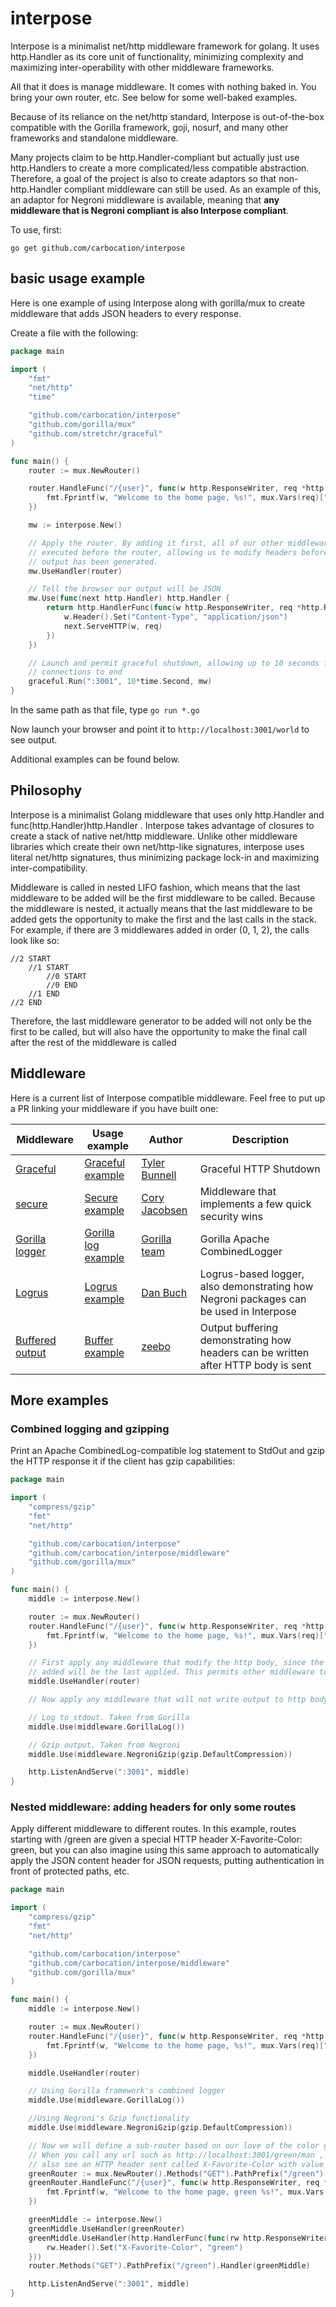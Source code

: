 interpose
=========

Interpose is a minimalist net/http middleware framework for golang. It uses 
http.Handler as its core unit of functionality, minimizing complexity
and maximizing inter-operability with other middleware frameworks.

All that it does is manage middleware. It comes with nothing baked in. You 
bring your own router, etc. See below for some well-baked examples.

Because of its reliance on the net/http standard, Interpose is out-of-the-box 
compatible with the Gorilla framework, goji, nosurf, and many other frameworks and 
standalone middleware. 

Many projects claim to be http.Handler-compliant but actually just use http.Handlers 
to create a more complicated/less compatible abstraction. Therefore, a goal of the 
project is also to create adaptors so that non-http.Handler compliant middleware can 
still be used. As an example of this, an adaptor for Negroni middleware is available, 
meaning that **any middleware that is Negroni compliant is also Interpose compliant**. 

To use, first:

`go get github.com/carbocation/interpose`

## basic usage example

Here is one example of using Interpose along with gorilla/mux to create
middleware that adds JSON headers to every response.

Create a file with the following:

```go
package main

import (
	"fmt"
	"net/http"
	"time"

	"github.com/carbocation/interpose"
	"github.com/gorilla/mux"
	"github.com/stretchr/graceful"
)

func main() {
	router := mux.NewRouter()

	router.HandleFunc("/{user}", func(w http.ResponseWriter, req *http.Request) {
		fmt.Fprintf(w, "Welcome to the home page, %s!", mux.Vars(req)["user"])
	})

	mw := interpose.New()

	// Apply the router. By adding it first, all of our other middleware will be
	// executed before the router, allowing us to modify headers before any
	// output has been generated.
	mw.UseHandler(router)

	// Tell the browser our output will be JSON
	mw.Use(func(next http.Handler) http.Handler {
		return http.HandlerFunc(func(w http.ResponseWriter, req *http.Request) {
			w.Header().Set("Content-Type", "application/json")
			next.ServeHTTP(w, req)
		})
	})

	// Launch and permit graceful shutdown, allowing up to 10 seconds for existing
	// connections to end
	graceful.Run(":3001", 10*time.Second, mw)
}
```

In the same path as that file, type `go run *.go`

Now launch your browser and point it to `http://localhost:3001/world` to see output.

Additional examples can be found below.

## Philosophy

Interpose is a minimalist Golang middleware that uses only http.Handler and
func(http.Handler)http.Handler . Interpose takes advantage of closures to create
a stack of native net/http middleware. Unlike other middleware libraries which
create their own net/http-like signatures, interpose uses literal net/http
signatures, thus minimizing package lock-in and maximizing inter-compatibility.

Middleware is called in nested LIFO fashion, which means that the last middleware
to be added will be the first middleware to be called. Because the middleware is
nested, it actually means that the last middleware to be added gets the
opportunity to make the first and the last calls in the stack. For example,
if there are 3 middlewares added in order (0, 1, 2), the calls look like so:

	//2 START
		//1 START
			//0 START
			//0 END
		//1 END
	//2 END

Therefore, the last middleware generator to be added will not only be
the first to be called, but will also have the opportunity to make the
final call after the rest of the middleware is called

## Middleware

Here is a current list of Interpose compatible middleware. Feel free to put up a PR linking your middleware if you have built one:


| Middleware | Usage example | Author | Description |
| -----------|---------------|--------|-------------|
| [Graceful](https://github.com/stretchr/graceful) | [Graceful example](https://github.com/carbocation/interpose/blob/master/examples/graceful/main.go) | [Tyler Bunnell](https://github.com/tylerb) | Graceful HTTP Shutdown |
| [secure](https://github.com/unrolled/secure) | [Secure example](https://github.com/carbocation/interpose/blob/master/examples/secure/main.go) | [Cory Jacobsen](https://github.com/unrolled) | Middleware that implements a few quick security wins |
| [Gorilla logger](https://github.com/gorilla/handlers) | [Gorilla log example](https://github.com/carbocation/interpose/blob/master/examples/gorillalog/main.go) | [Gorilla team](https://github.com/gorilla/) | Gorilla Apache CombinedLogger |
| [Logrus](https://github.com/meatballhat/negroni-logrus) | [Logrus example](https://github.com/carbocation/interpose/blob/master/examples/adaptors/logrus/main.go) | [Dan Buch](https://github.com/meatballhat) | Logrus-based logger, also demonstrating how Negroni packages can be used in Interpose |
| [Buffered output](https://github.com/goods/httpbuf) | [Buffer example](https://github.com/carbocation/interpose/blob/master/examples/buffer/main.go) | [zeebo](https://github.com/zeebo) | Output buffering demonstrating how headers can be written after HTTP body is sent |

## More examples

### Combined logging and gzipping

Print an Apache CombinedLog-compatible log statement to StdOut and 
gzip the HTTP response it if the client has gzip capabilities:

```go
package main

import (
	"compress/gzip"
	"fmt"
	"net/http"

	"github.com/carbocation/interpose"
	"github.com/carbocation/interpose/middleware"
	"github.com/gorilla/mux"
)

func main() {
	middle := interpose.New()

	router := mux.NewRouter()
	router.HandleFunc("/{user}", func(w http.ResponseWriter, req *http.Request) {
		fmt.Fprintf(w, "Welcome to the home page, %s!", mux.Vars(req)["user"])
	})

	// First apply any middleware that modify the http body, since the first
	// added will be the last applied. This permits other middleware to alter headers
	middle.UseHandler(router)

	// Now apply any middleware that will not write output to http body

	// Log to stdout. Taken from Gorilla
	middle.Use(middleware.GorillaLog())

	// Gzip output. Taken from Negroni
	middle.Use(middleware.NegroniGzip(gzip.DefaultCompression))

	http.ListenAndServe(":3001", middle)
}

```

### Nested middleware: adding headers for only some routes

Apply different middleware to different routes. In this example, 
routes starting with /green are given a special HTTP header X-Favorite-Color: green, 
but you can also imagine using this same approach to automatically apply 
the JSON content header for JSON requests, putting authentication in front of
protected paths, etc.

```go
package main

import (
	"compress/gzip"
	"fmt"
	"net/http"

	"github.com/carbocation/interpose"
	"github.com/carbocation/interpose/middleware"
	"github.com/gorilla/mux"
)

func main() {
	middle := interpose.New()

	router := mux.NewRouter()
	router.HandleFunc("/{user}", func(w http.ResponseWriter, req *http.Request) {
		fmt.Fprintf(w, "Welcome to the home page, %s!", mux.Vars(req)["user"])
	})

	middle.UseHandler(router)

	// Using Gorilla framework's combined logger
	middle.Use(middleware.GorillaLog())

	//Using Negroni's Gzip functionality
	middle.Use(middleware.NegroniGzip(gzip.DefaultCompression))

	// Now we will define a sub-router based on our love of the color green
	// When you call any url such as http://localhost:3001/green/man , you will
	// also see an HTTP header sent called X-Favorite-Color with value "green"
	greenRouter := mux.NewRouter().Methods("GET").PathPrefix("/green").Subrouter() //Headers("Accept", "application/json")
	greenRouter.HandleFunc("/{user}", func(w http.ResponseWriter, req *http.Request) {
		fmt.Fprintf(w, "Welcome to the home page, green %s!", mux.Vars(req)["user"])
	})

	greenMiddle := interpose.New()
	greenMiddle.UseHandler(greenRouter)
	greenMiddle.UseHandler(http.HandlerFunc(func(rw http.ResponseWriter, req *http.Request) {
		rw.Header().Set("X-Favorite-Color", "green")
	}))
	router.Methods("GET").PathPrefix("/green").Handler(greenMiddle)

	http.ListenAndServe(":3001", middle)
}

```